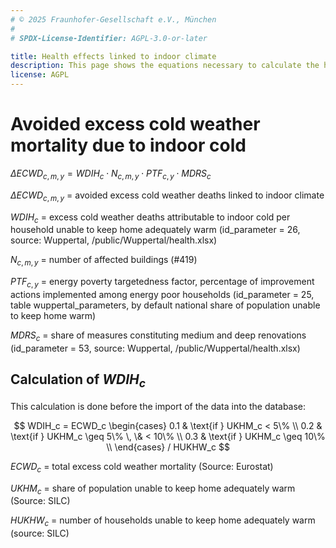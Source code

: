 ```yaml
---
# © 2025 Fraunhofer-Gesellschaft e.V., München
#
# SPDX-License-Identifier: AGPL-3.0-or-later

title: Health effects linked to indoor climate
description: This page shows the equations necessary to calculate the health effects linked to improved indoor climate.
license: AGPL
---
```


<!--
© 2024, 2025 Fraunhofer-Gesellschaft e.V., München

SPDX-License-Identifier: AGPL-3.0-or-later
-->

Avoided excess cold weather mortality due to indoor cold
=

$`\Delta ECWD_{c, m, y} = WDIH_c \cdot N_{c, m, y} \cdot PTF_{c, y} \cdot MDRS_c`$

$`\Delta ECWD_{c, m, y}`$ = avoided excess cold weather deaths linked to indoor climate

$`WDIH_c`$ = excess cold weather deaths attributable to indoor cold per household unable to keep home adequately warm (id_parameter = 26, source: Wuppertal, /public/Wuppertal/health.xlsx)

$`N_{c, m, y}`$ = number of affected buildings (#419)

$`PTF_{c, y}`$ = energy poverty targetedness factor, percentage of improvement actions implemented among energy poor households (id_parameter = 25, table wuppertal_parameters, by default national share of population unable to keep home warm)

$`MDRS_c`$ = share of measures constituting medium and deep renovations (id_parameter = 53, source: Wuppertal, /public/Wuppertal/health.xlsx)

Calculation of $`WDIH_c`$
-

This calculation is done before the import of the data into the database:

$$
WDIH_c = ECWD_c \begin{cases}
    0.1 & \text{if } UKHM_c < 5\% \\ 
    0.2 & \text{if } UKHM_c \geq 5\% \, \& < 10\% \\
    0.3 & \text{if } UKHM_c \geq 10\%  \\
\end{cases} / HUKHW_c
$$

$`ECWD_c`$ = total excess cold weather mortality (Source: Eurostat)

$`UKHM_c`$ = share of population unable to keep home adequately warm (Source: SILC)

$`HUKHW_c`$ = number of households unable to keep home adequately warm (source: SILC)

